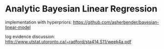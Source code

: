 # Analytic Bayesian Linear Regression

implementation with hyperpriors: https://github.com/asherbender/bayesian-linear-model

log evidence discussion: http://www.utstat.utoronto.ca/~radford/sta414.S11/week4a.pdf